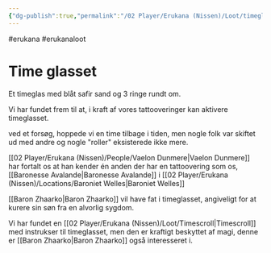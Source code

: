 ```yaml
---
{"dg-publish":true,"permalink":"/02 Player/Erukana (Nissen)/Loot/timeglasset/"}
---
```


#erukana #erukanaloot 

# Time glasset 

Et timeglas med blåt safir sand og 3 ringe rundt om.

Vi har fundet frem til at, i kraft af vores tattooveringer kan aktivere timeglasset.

ved et forsøg, hoppede vi en time tilbage i tiden, men nogle folk var skiftet ud med andre og nogle "roller" eksisterede ikke mere. 

[[02 Player/Erukana (Nissen)/People/Vaelon Dunmere\|Vaelon Dunmere]]  har fortalt os at han kender én anden der har en tattoovering som os, [[Baronesse Avalande\|Baronesse Avalande]] i [[02 Player/Erukana (Nissen)/Locations/Baroniet Welles\|Baroniet Welles]] 

[[Baron Zhaarko\|Baron Zhaarko]] vil have fat i timeglasset, angiveligt for at kurere sin søn fra en alvorlig sygdom.

Vi har fundet en [[02 Player/Erukana (Nissen)/Loot/Timescroll\|Timescroll]] med instrukser til timeglasset, men den er kraftigt beskyttet af magi, denne er [[Baron Zhaarko\|Baron Zhaarko]] også interesseret i.